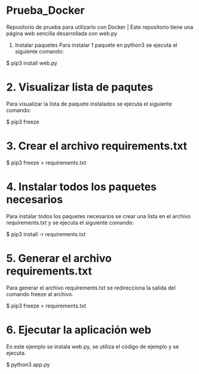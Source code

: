 # Prueba_Docker

Repositorio de prueba para utilizarlo con Docker | Este repositorio tiene una página web sencilla desarrollada con web.py

1. Instalar paquetes
Para instalar 1 paquete en python3 se ejecuta el siguiente comando:

$ pip3 install web.py


# 2. Visualizar lista de paqutes
Para visualizar la lista de paquete instalados se ejecuta el siguiente comando:

$ pip3 freeze


# 3. Crear el archivo requirements.txt

$ pip3 freeze > requirements.txt


# 4. Instalar todos los paquetes necesarios
Para instalar todos los paquetes necesarios se crear una lista en el archivo requirements.txt y se ejecuta el siguiente comando:

$ pip3 install -r requirements.txt


# 5. Generar el archivo requirements.txt
Para generar el archivo requirements.txt se redirecciona la salida del comando freeze al archivo.

$ pip3 freeze > requirements.txt


# 6. Ejecutar la aplicación web
En este ejemplo se instala web.py, se utiliza el código de ejemplo y se ejecuta.

$ python3 app.py
